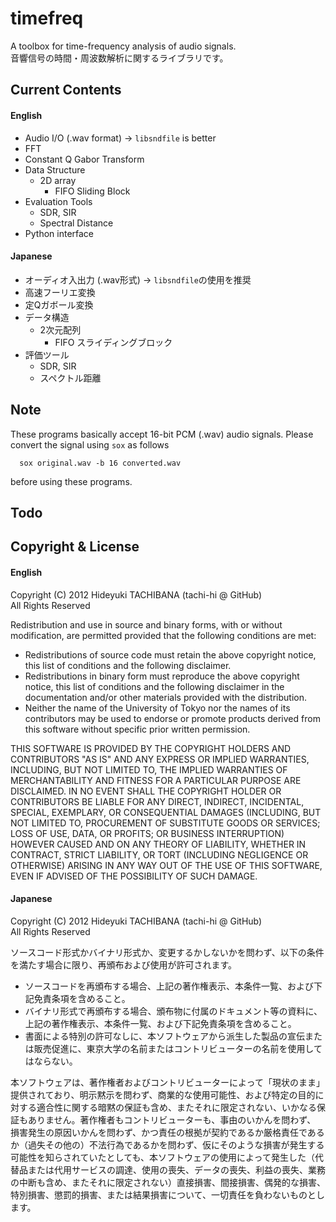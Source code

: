 
timefreq
========

A toolbox for time-frequency analysis of audio signals.  
音響信号の時間・周波数解析に関するライブラリです。


Current Contents
----------------
#### English
+ Audio I/O (.wav format) -> `libsndfile` is better
+ FFT
+ Constant Q Gabor Transform
+ Data Structure
    + 2D array
        + FIFO Sliding Block  
+ Evaluation Tools
    + SDR, SIR
    + Spectral Distance
+ Python interface

#### Japanese
+ オーディオ入出力 (.wav形式) -> `libsndfile`の使用を推奨
+ 高速フーリエ変換
+ 定Qガボール変換
+ データ構造
    + 2次元配列
        + FIFO スライディングブロック  
+ 評価ツール
    + SDR, SIR
    + スペクトル距離

Note
------------
These programs basically accept 16-bit PCM (.wav) audio signals.
Please convert the signal using `sox` as follows
      
      sox original.wav -b 16 converted.wav
      
before using these programs.

Todo
------------



Copyright & License
-------------------
#### English
Copyright (C) 2012 Hideyuki TACHIBANA (tachi-hi @ GitHub)  
All Rights Reserved  

Redistribution and use in source and binary forms, with or without modification, are permitted provided that the following conditions are met:

+ Redistributions of source code must retain the above copyright notice, this list of conditions and the following disclaimer.
+ Redistributions in binary form must reproduce the above copyright notice, this list of conditions and the following disclaimer in the documentation and/or other materials provided with the distribution.
+ Neither the name of the University of Tokyo nor the names of its contributors may be used to endorse or promote products derived from this software without specific prior written permission.

THIS SOFTWARE IS PROVIDED BY THE COPYRIGHT HOLDERS AND CONTRIBUTORS "AS IS" AND ANY EXPRESS OR IMPLIED WARRANTIES, INCLUDING, BUT NOT LIMITED TO, THE IMPLIED WARRANTIES OF MERCHANTABILITY AND FITNESS FOR A PARTICULAR PURPOSE ARE DISCLAIMED. IN NO EVENT SHALL THE COPYRIGHT HOLDER OR CONTRIBUTORS BE LIABLE FOR ANY DIRECT, INDIRECT, INCIDENTAL, SPECIAL, EXEMPLARY, OR CONSEQUENTIAL DAMAGES (INCLUDING, BUT NOT LIMITED TO, PROCUREMENT OF SUBSTITUTE GOODS OR SERVICES; LOSS OF USE, DATA, OR PROFITS; OR BUSINESS INTERRUPTION) HOWEVER CAUSED AND ON ANY THEORY OF LIABILITY, WHETHER IN CONTRACT, STRICT LIABILITY, OR TORT (INCLUDING NEGLIGENCE OR OTHERWISE) ARISING IN ANY WAY OUT OF THE USE OF THIS SOFTWARE, EVEN IF ADVISED OF THE POSSIBILITY OF SUCH DAMAGE.


#### Japanese
Copyright (C) 2012 Hideyuki TACHIBANA (tachi-hi @ GitHub)  
All Rights Reserved  

ソースコード形式かバイナリ形式か、変更するかしないかを問わず、以下の条件を満たす場合に限り、再頒布および使用が許可されます。

+ ソースコードを再頒布する場合、上記の著作権表示、本条件一覧、および下記免責条項を含めること。
+ バイナリ形式で再頒布する場合、頒布物に付属のドキュメント等の資料に、上記の著作権表示、本条件一覧、および下記免責条項を含めること。
+ 書面による特別の許可なしに、本ソフトウェアから派生した製品の宣伝または販売促進に、東京大学の名前またはコントリビューターの名前を使用してはならない。 

本ソフトウェアは、著作権者およびコントリビューターによって「現状のまま」提供されており、明示黙示を問わず、商業的な使用可能性、および特定の目的に対する適合性に関する暗黙の保証も含め、またそれに限定されない、いかなる保証もありません。著作権者もコントリビューターも、事由のいかんを問わず、 損害発生の原因いかんを問わず、かつ責任の根拠が契約であるか厳格責任であるか（過失その他の）不法行為であるかを問わず、仮にそのような損害が発生する可能性を知らされていたとしても、本ソフトウェアの使用によって発生した（代替品または代用サービスの調達、使用の喪失、データの喪失、利益の喪失、業務の中断も含め、またそれに限定されない）直接損害、間接損害、偶発的な損害、特別損害、懲罰的損害、または結果損害について、一切責任を負わないものとします。 


